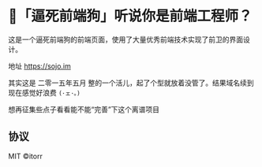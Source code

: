 # 💊「逼死前端狗」听说你是前端工程师？

这是一个逼死前端狗的前端页面，使用了大量优秀前端技术实现了前卫的界面设计。

地址 https://sojo.im

其实这是 二零一五年五月 整的一个活儿，起了个型就放着没管了。结果域名续到现在感觉好浪费 `(･ェ･。)`

想再征集些点子看看能不能“完善”下这个离谱项目

## 协议
MIT ©itorr
